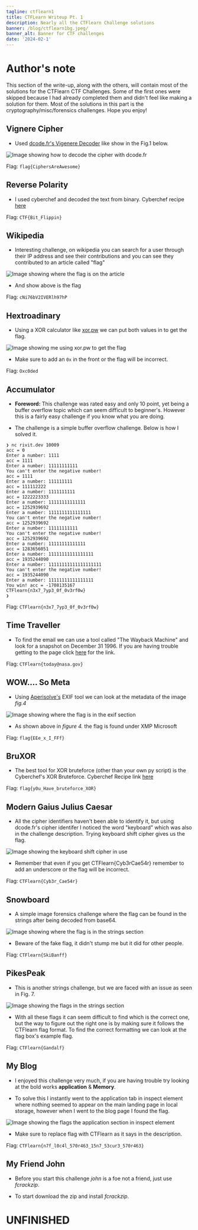 ```yaml
---
tagline: ctflearn1
title: CTFLearn Writeup Pt. 1
description: Nearly all the CTFlearn Challenge solutions
banner: /blog/ctflearn1bg.jpeg/
banner_alt: Banner for CTF challenges
date: '2024-02-1'
---
```


# Author's note

This section of the write-up, along with the others, will contain most of the solutions for the CTFlearn CTF Challenges. Some of the first ones were skipped because I had already completed them and didn't feel like making a solution for them. Most of the solutions in this part is the cryptography/misc/forensics challenges. Hope you enjoy!

## Vignere Cipher

- Used [dcode.fr's Vigenere Decoder](https://www.dcode.fr/vigenere-cipher) like show in the Fig.1 below.

![Image showing how to decode the cipher with dcode.fr](/blog/ctflearn1pics/vignere1.png 'Fig.1')

Flag: ```flag{CiphersAreAwesome}```

## Reverse Polarity

- I used cyberchef and decoded the text from binary. Cyberchef recipe [here](https://gchq.github.io/CyberChef/#recipe=From_Binary('Space',8)&input=MDEwMDAwMTEwMTAxMDEwMDAxMDAwMTEwMDExMTEwMTEwMTAwMDAxMDAxMTAxMDAxMDExMTAxMDAwMTAxMTExMTAxMDAwMTEwMDExMDExMDAwMTEwMTAwMTAxMTEwMDAwMDExMTAwMDAwMTEwMTAwMTAxMTAxMTEwMDExMTExMDE)

Flag: ```CTF{Bit_Flippin}```

## Wikipedia

- Interesting challenge, on wikipedia you can search for a user through their IP address and see their contributions and you can see they contributed to an article called "flag"

![Image showing where the flag is on the article](/blog/ctflearn1pics/wikipedia1.png 'Fig.2')

- And show above is the flag

Flag: ```cNi76bV2IVERlh97hP```

## Hextroadinary

- Using a XOR calculator like [xor.pw](https://xor.pw/) we can put both values in to get the flag.

![Image showing me using xor.pw to get the flag](/blog/ctflearn1pics/xorchall1.png 'Fig.3')

- Make sure to add an ```0x``` in the front or the flag will be incorrect.

Flag: ```Oxc0ded```

## Accumulator

- **Foreword:** This challenge was rated easy and only 10 point, yet being a buffer overflow topic which can seem difficult to beginner's. However this is a fairly easy challenge if you know what you are doing.

- The challenge is a simple buffer overflow challenge. Below is how I solved it.

```bash:terminal
❯ nc rivit.dev 10009
acc = 0
Enter a number: 1111
acc = 1111
Enter a number: 11111111111
You can't enter the negative number!
acc = 1111
Enter a number: 111111111
acc = 111112222
Enter a number: 1111111111
acc = 1222223333
Enter a number: 11111111111111
acc = 1252939692
Enter a number: 1111111111111111
You can't enter the negative number!
acc = 1252939692
Enter a number: 11111111111
You can't enter the negative number!
acc = 1252939692
Enter a number: 11111111111111
acc = 1283656051
Enter a number: 11111111111111111
acc = 1935244090
Enter a number: 11111111111111111111
You can't enter the negative number!
acc = 1935244090
Enter a number: 11111111111111111
You win! acc = -1708135167
CTFlearn{n3x7_7yp3_0f_0v3rf0w}
❯
```

Flag: ```CTFlearn{n3x7_7yp3_0f_0v3rf0w}```

## Time Traveller

- To find the email we can use a tool called "The Wayback Machine" and look for a snapshot on December 31 1996. If you are having trouble getting to the page click [here](https://web.archive.org/web/19961231235847/http://www.nasa.gov/) for the link.

Flag: ```CTFlearn{today@nasa.gov}```

## WOW.... So Meta

- Using [Aperisolve's](https://www.aperisolve.com/) EXIF tool we can look at the metadata of the image *fig.4*

![Image showing where the flag is in the exif section](/blog/ctflearn1pics/exifchall1.png 'Fig.4')

- As shown above in *figure 4.* the flag is found under XMP Microsoft

Flag: ```flag{EEe_x_I_FFf}```

## BruXOR

- The best tool for XOR bruteforce (other than your own py script) is the Cyberchef's XOR Bruteforce. Cyberchef Recipe link [here](https://gchq.github.io/CyberChef/#recipe=XOR_Brute_Force(1,100,0,'Standard',false,true,false,'flag')&input=cXt2cGxuJ2JIX3Zhckh1ZWJjcnF4ZXRySE9YRWo)

Flag: ```flag{y0u_Have_bruteforce_XOR}```

## Modern Gaius Julius Caesar

- All the cipher identifiers haven't been able to identify it, but using dcode.fr's cipher identifer I noticed the word "keyboard" which was also in the challenge description. Trying keyboard shift cipher gives us the flag.

![Image showing the keyboard shift cipher in use](/blog/ctflearn1pics/keyshift1.png 'Fig.5')

- Remember that even if you get CTFlearn{Cyb3rCae54r} remember to add an underscore or the flag will be incorrect.


Flag: ```CTFlearn{Cyb3r_Cae54r}```

## Snowboard

- A simple image forensics challenge where the flag can be found in the strings after being decoded from base64. 

![Image showing where the flag is in the strings section](/blog/ctflearn1pics/snowboard1.png 'Fig.6')

- Beware of the fake flag, it didn't stump me but it did for other people.

Flag: ```CTFlearn{SkiBanff}```

## PikesPeak

- This is another strings challenge, but we are faced with an issue as seen in Fig. 7.

![Image showing the flags in the strings section](/blog/ctflearn1pics/peaks1chall.png 'Fig.7')

- With all these flags it can seem difficult to find which is the correct one, but the way to figure out the right one is by making sure it follows the CTFlearn flag format. To find the correct formatting we can look at the flag box's example flag.

Flag: ```CTFlearn{Gandalf}```

## My Blog

- I enjoyed this challenge very much, if you are having trouble try looking at the bold works **application** & __Memory__. 

- To solve this I instantly went to the application tab in inspect element where nothing seemed to appear on the main landing page in local storage, however when I went to the blog page I found the flag.

![Image showing the flags the application section in inspect element](/blog/ctflearn1pics/myblogchall1.png 'Fig.8')

- Make sure to replace flag with CTFlearn as it says in the description.

Flag: ```CTFlearn{n7f_l0c4l_570r463_15n7_53cur3_570r463}```

## My Friend John

- Before you start this challenge *john* is a foe not a friend, just use *fcrackzip*. 

- To start download the zip and install *fcrackzip*. 

# UNFINISHED 